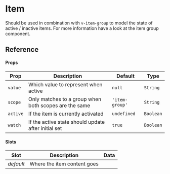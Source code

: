 # Item

Should be used in combination with `v-item-group` to model the state of active / inactive items. For more information
have a look at the item group component.

## Reference

#### Props

| Prop     | Description                                           | Default        | Type      |
| -------- | ----------------------------------------------------- | -------------- | --------- |
| `value`  | Which value to represent when active                  | `null`         | `String`  |
| `scope`  | Only matches to a group when both scopes are the same | `'item-group'` | `String`  |
| `active` | If the item is currently activated                    | `undefined`    | `Boolean` |
| `watch`  | If the active state should update after initial set   | `true`         | `Boolean` |

#### Slots

| Slot      | Description                 | Data |
| --------- | --------------------------- | ---- |
| _default_ | Where the item content goes |      |
